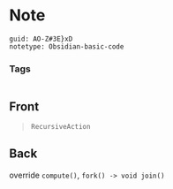 # Note
```
guid: AO-Z#3E}xD
notetype: Obsidian-basic-code
```

### Tags
```
```

## Front
<blockquote>
  <p><code>RecursiveAction</code></p>
</blockquote>

## Back
<p>override <code>compute()</code>, <code>fork() -> void join()</code></p>
